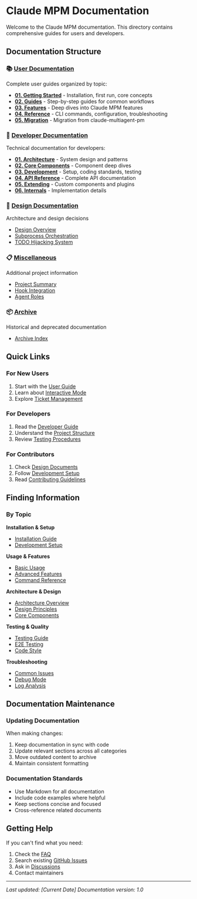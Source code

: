 # Claude MPM Documentation

Welcome to the Claude MPM documentation. This directory contains comprehensive guides for users and developers.

## Documentation Structure

### 📚 [User Documentation](user/)
Complete user guides organized by topic:
- **[01. Getting Started](user/01-getting-started/)** - Installation, first run, core concepts
- **[02. Guides](user/02-guides/)** - Step-by-step guides for common workflows
- **[03. Features](user/03-features/)** - Deep dives into Claude MPM features
- **[04. Reference](user/04-reference/)** - CLI commands, configuration, troubleshooting
- **[05. Migration](user/05-migration/)** - Migration from claude-multiagent-pm

### 🔧 [Developer Documentation](developer/)
Technical documentation for developers:
- **[01. Architecture](developer/01-architecture/)** - System design and patterns
- **[02. Core Components](developer/02-core-components/)** - Component deep dives
- **[03. Development](developer/03-development/)** - Setup, coding standards, testing
- **[04. API Reference](developer/04-api-reference/)** - Complete API documentation
- **[05. Extending](developer/05-extending/)** - Custom components and plugins
- **[06. Internals](developer/06-internals/)** - Implementation details

### 🎨 [Design Documentation](design/)
Architecture and design decisions
- [Design Overview](design/README.md)
- [Subprocess Orchestration](design/subprocess-orchestration.md)
- [TODO Hijacking System](design/todo_hijacking.md)

### 📋 [Miscellaneous](misc/)
Additional project information
- [Project Summary](misc/SUMMARY.md)
- [Hook Integration](misc/HOOK_INTEGRATION_SUMMARY.md)
- [Agent Roles](misc/agent_roles_summary.md)

### 📦 [Archive](archive/)
Historical and deprecated documentation
- [Archive Index](archive/README.md)

## Quick Links

### For New Users
1. Start with the [User Guide](user/README.md)
2. Learn about [Interactive Mode](user/README_INTERACTIVE_MODE.md)
3. Explore [Ticket Management](user/ticket_wrapper.md)

### For Developers
1. Read the [Developer Guide](developer/README.md)
2. Understand the [Project Structure](developer/STRUCTURE.md)
3. Review [Testing Procedures](developer/QA.md)

### For Contributors
1. Check [Design Documents](design/)
2. Follow [Development Setup](developer/README.md#development-setup)
3. Read [Contributing Guidelines](developer/README.md#contributing)

## Finding Information

### By Topic

**Installation & Setup**
- [Installation Guide](user/README.md#installation-guide)
- [Development Setup](developer/README.md#development-setup)

**Usage & Features**
- [Basic Usage](user/README.md#basic-usage)
- [Advanced Features](user/README.md#advanced-features)
- [Command Reference](user/README.md#command-reference)

**Architecture & Design**
- [Architecture Overview](developer/README.md#architecture-overview)
- [Design Principles](design/README.md#design-principles)
- [Core Components](developer/README.md#core-components)

**Testing & Quality**
- [Testing Guide](developer/QA.md)
- [E2E Testing](developer/QA.md#e2e-testing)
- [Code Style](developer/README.md#code-style)

**Troubleshooting**
- [Common Issues](user/README.md#troubleshooting)
- [Debug Mode](user/README.md#debug-mode)
- [Log Analysis](developer/README.md#debugging)

## Documentation Maintenance

### Updating Documentation
When making changes:
1. Keep documentation in sync with code
2. Update relevant sections across all categories
3. Move outdated content to archive
4. Maintain consistent formatting

### Documentation Standards
- Use Markdown for all documentation
- Include code examples where helpful
- Keep sections concise and focused
- Cross-reference related documents

## Getting Help

If you can't find what you need:
1. Check the [FAQ](user/README.md#faq)
2. Search existing [GitHub Issues](https://github.com/yourusername/claude-mpm/issues)
3. Ask in [Discussions](https://github.com/yourusername/claude-mpm/discussions)
4. Contact maintainers

---

*Last updated: [Current Date]*
*Documentation version: 1.0*